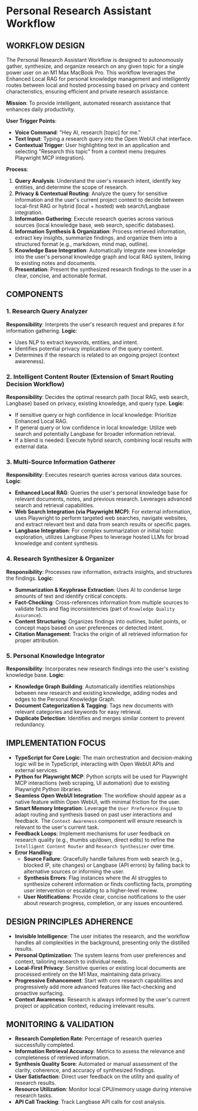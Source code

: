 # Personal Research Assistant Workflow

## WORKFLOW DESIGN

The Personal Research Assistant Workflow is designed to autonomously gather, synthesize, and organize research on any given topic for a single power user on an M1 Max MacBook Pro. This workflow leverages the Enhanced Local RAG for personal knowledge management and intelligently routes between local and hosted processing based on privacy and content characteristics, ensuring efficient and private research assistance.

**Mission**: To provide intelligent, automated research assistance that enhances daily productivity.

**User Trigger Points**: 
*   **Voice Command**: "Hey AI, research [topic] for me."
*   **Text Input**: Typing a research query into the Open WebUI chat interface.
*   **Contextual Trigger**: User highlighting text in an application and selecting "Research this topic" from a context menu (requires Playwright MCP integration).

**Process**:
1.  **Query Analysis**: Understand the user's research intent, identify key entities, and determine the scope of research.
2.  **Privacy & Contextual Routing**: Analyze the query for sensitive information and the user's current project context to decide between local-first RAG or hybrid (local + hosted) web search/Langbase integration.
3.  **Information Gathering**: Execute research queries across various sources (local knowledge base, web search, specific databases).
4.  **Information Synthesis & Organization**: Process retrieved information, extract key insights, summarize findings, and organize them into a structured format (e.g., markdown, mind map, outline).
5.  **Knowledge Base Integration**: Automatically integrate new knowledge into the user's personal knowledge graph and local RAG system, linking to existing notes and documents.
6.  **Presentation**: Present the synthesized research findings to the user in a clear, concise, and actionable format.

## COMPONENTS

### 1. Research Query Analyzer
**Responsibility**: Interprets the user's research request and prepares it for information gathering.
**Logic**: 
*   Uses NLP to extract keywords, entities, and intent.
*   Identifies potential privacy implications of the query content.
*   Determines if the research is related to an ongoing project (context awareness).

### 2. Intelligent Content Router (Extension of Smart Routing Decision Workflow)
**Responsibility**: Decides the optimal research path (local RAG, web search, Langbase) based on privacy, existing knowledge, and query type.
**Logic**: 
*   If sensitive query or high confidence in local knowledge: Prioritize Enhanced Local RAG.
*   If general query or low confidence in local knowledge: Utilize web search and potentially Langbase for broader information retrieval.
*   If a blend is needed: Execute hybrid search, combining local results with external data.

### 3. Multi-Source Information Gatherer
**Responsibility**: Executes research queries across various data sources.
**Logic**: 
*   **Enhanced Local RAG**: Queries the user's personal knowledge base for relevant documents, notes, and previous research. Leverages advanced search and retrieval capabilities.
*   **Web Search Integration (via Playwright MCP)**: For external information, uses Playwright to perform targeted web searches, navigate websites, and extract relevant text and data from search results or specific pages.
*   **Langbase Integration**: For complex summarization or initial topic exploration, utilizes Langbase Pipes to leverage hosted LLMs for broad knowledge and content synthesis.

### 4. Research Synthesizer & Organizer
**Responsibility**: Processes raw information, extracts insights, and structures the findings.
**Logic**: 
*   **Summarization & Keyphrase Extraction**: Uses AI to condense large amounts of text and identify critical concepts.
*   **Fact-Checking**: Cross-references information from multiple sources to validate facts and flag inconsistencies (part of `Knowledge Quality Assurance`).
*   **Content Structuring**: Organizes findings into outlines, bullet points, or concept maps based on user preferences or detected intent.
*   **Citation Management**: Tracks the origin of all retrieved information for proper attribution.

### 5. Personal Knowledge Integrator
**Responsibility**: Incorporates new research findings into the user's existing knowledge base.
**Logic**: 
*   **Knowledge Graph Building**: Automatically identifies relationships between new research and existing knowledge, adding nodes and edges to the Personal Knowledge Graph.
*   **Document Categorization & Tagging**: Tags new documents with relevant categories and keywords for easy retrieval.
*   **Duplicate Detection**: Identifies and merges similar content to prevent redundancy.

## IMPLEMENTATION FOCUS

*   **TypeScript for Core Logic**: The main orchestration and decision-making logic will be in TypeScript, interacting with Open WebUI APIs and external services.
*   **Python for Playwright MCP**: Python scripts will be used for Playwright MCP interactions (web scraping, UI automation) due to existing Playwright Python libraries.
*   **Seamless Open WebUI Integration**: The workflow should appear as a native feature within Open WebUI, with minimal friction for the user.
*   **Smart Memory Integration**: Leverage the `User Preference Engine` to adapt routing and synthesis based on past user interactions and feedback. The `Context Awareness` component will ensure research is relevant to the user's current task.
*   **Feedback Loops**: Implement mechanisms for user feedback on research quality (e.g., thumbs up/down, direct edits) to refine the `Intelligent Content Router` and `Research Synthesizer` over time.
*   **Error Handling**: 
    *   **Source Failure**: Gracefully handle failures from web search (e.g., blocked IP, site changes) or Langbase (API errors) by falling back to alternative sources or informing the user.
    *   **Synthesis Errors**: Flag instances where the AI struggles to synthesize coherent information or finds conflicting facts, prompting user intervention or escalating to a higher-level review.
    *   **User Notifications**: Provide clear, concise notifications to the user about research progress, completion, or any issues encountered.

## DESIGN PRINCIPLES ADHERENCE

*   **Invisible Intelligence**: The user initiates the research, and the workflow handles all complexities in the background, presenting only the distilled results.
*   **Personal Optimization**: The system learns from user preferences and context, tailoring research to individual needs.
*   **Local-First Privacy**: Sensitive queries or existing local documents are processed entirely on the M1 Max, maintaining data privacy.
*   **Progressive Enhancement**: Start with core research capabilities and progressively add more advanced features like fact-checking and proactive surfacing.
*   **Context Awareness**: Research is always informed by the user's current project or application context, reducing irrelevant results.

## MONITORING & VALIDATION

*   **Research Completion Rate**: Percentage of research queries successfully completed.
*   **Information Retrieval Accuracy**: Metrics to assess the relevance and completeness of retrieved information.
*   **Synthesis Quality Score**: Automated or manual assessment of the clarity, coherence, and accuracy of synthesized findings.
*   **User Satisfaction**: Direct user feedback on the utility and quality of research results.
*   **Resource Utilization**: Monitor local CPU/memory usage during intensive research tasks.
*   **API Call Tracking**: Track Langbase API calls for cost analysis.